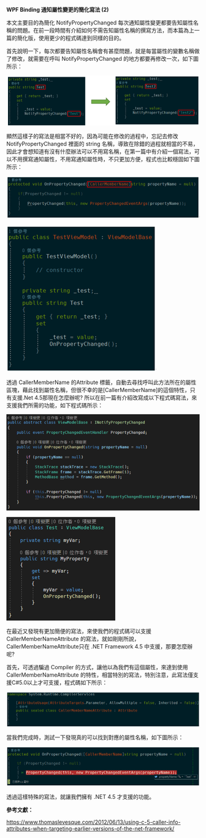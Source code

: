 **WPF Binding 通知屬性變更的簡化寫法 (2)**

本文主要目的為簡化 NotifyPropertyChanged
每次通知屬性變更都要告知屬性名稱的問題。在前一段時間有介紹如何不需告知屬性名稱的撰寫方法，而本篇為上一篇的簡化版，使用更少的程式碼達到同樣的目的。

首先說明一下，每次都要告知屬性名稱會有甚麼問題，就是每當屬性的變數名稱做了修改，就需要在呼叫
NotifyPropertyChanged 的地方都要再修改一次，如下圖所示：

![](./images/image01.png)

顯然這樣子的寫法是相當不好的，因為可能在修改的過程中，忘記去修改
NotifyPropertyChanged 裡面的 string
名稱，導致在除錯的過程就相當的不易，因此才會想知道有沒有什麼辦法可以不用寫名稱，在第一篇中有介紹一個寫法，可以不用撰寫通知屬性，不用寫通知屬性時，不只更加方便，程式也比較穩固如下圖所示：

![](./images/image02.png)

![](./images/image03.png)

透過 CallerMemberName 的Attribute
標籤，自動去尋找呼叫此方法所在的屬性區塊，藉此找到屬性名稱，但很不幸的是\[CallerMemberName\]的這個特性，只有支援.Net
4.5那現在怎麼辦呢?
所以在前一篇有介紹改寫成以下程式碼寫法，來支援我們所需的功能，如下程式碼所示：


![](./images/image04.png)

![](./images/image05.png)


在最近又發現有更加簡便的寫法，來使我們的程式碼可以支援
CallerMemberNameAttribute
的寫法，就如剛剛所說，CallerMemberNameAttribute只在 .NET Framework 4.5
中支援，那要怎麼辦呢?

首先，可透過騙過 Compiler 的方式，讓他以為我們有這個屬性，來達到使用
CallerMemberNameAttribute
的特性，相當特別的寫法，特別注意，此寫法僅支援C#5.0以上才可支援，程式碼如下所示：

![](./images/image06.png)


當我們完成時，測試一下發現真的可以找到對應的屬性名稱，如下圖所示：

![](./images/image07.png)

透過這樣特殊的寫法，就讓我們擁有 .NET 4.5 才支援的功能。

**參考文獻：**

https://www.thomaslevesque.com/2012/06/13/using-c-5-caller-info-attributes-when-targeting-earlier-versions-of-the-net-framework/
